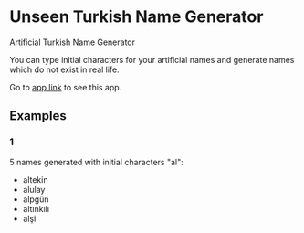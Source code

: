 # Unseen Turkish Name Generator
Artificial Turkish Name Generator <br>

You can type initial characters for your artificial names and generate names which do not exist in real life.<br>

Go to [app link](https://unseen-turkish-name-generator.herokuapp.com/) to see this app.

## Examples
### 1
5 names generated with initial characters "al": <br>
* altekin
* alulay
* alpgün
* altınkılı
* alşi
